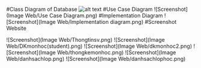 #Class Diagram of Database
![alt text](https://github.com/letuanvu08/Learning_System/tree/master/Image%20Web/Database.png)
#Use Case Diagram
![Screenshot](Image Web/Use Case Diagram.png)
#Implementation Diagram
![Screenshot](Image Web/Implementation diagram.png)
#Screenshot Website

![Screenshot](Image Web/Thongtinsv.png)
![Screenshot](Image Web/DKmonhoc(student).png)
![Screenshot](Image Web/dkmonhoc2.png)
![Screenshot](Image Web/thongkemonhoc.png)
![Screenshot](Image Web/danhsachlop.png)
![Screenshot](Image Web/danhsachlophoc.png)
